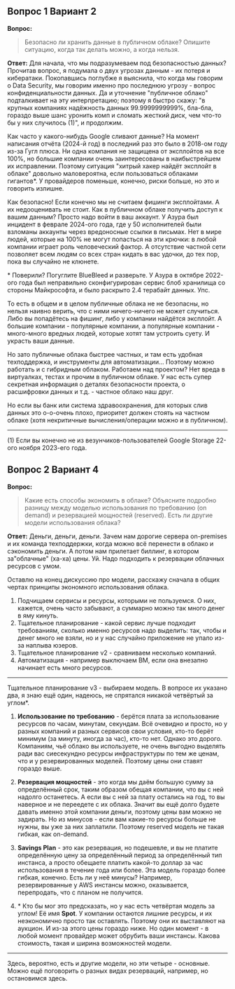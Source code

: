 ## Вопрос 1 Вариант 2
**Вопрос:**
> Безопасно ли хранить данные в публичном облаке? Опишите ситуацию, когда так делать можно, а когда нельзя.

**Ответ:**
Для начала, что мы подразумеваем под безопасностью данных? Прочитав вопрос, я подумала о двух угрозах данным - их потеря и кибератаки. Покопавшись поглубже я выяснила, что когда мы говорим о Data Security, мы говорим именно про последнюю угрозу - вопрос конфиденциальности данных. Да и уточнение "публичное облако" подталкивает на эту интерпретацию; поэтому я быстро скажу: "в крупных компаниях надёжность данных 99.9999999999%, бла-бла, гораздо выше шанс уронить комп и сломать жесткий диск, чем что-то бы у них случилось (1)", и продолжим.

Как часто у какого-нибудь Google сливают данные? На момент написания отчёта (2024-й год) в последний раз это было в 2018-ом году из-за Гугл плюса. Ни одна компания не защищена от эксплойтов на все 100%, но большие компании очень заинтересованы в наибыстрейшем их исправлении. Поэтому ситуация "хитрый хакер найдёт эксплойт в облаке" довольно маловероятна, если пользоваться облаками гигантов\*. У провайдеров поменьше, конечно, риски больше, но это и говорить излишне.

Как безопасно! Если конечно мы не считаем фишинги эксплойтами. А их недооценивать не стоит. Как в публичном облаке получить доступ к вашим данным? Просто надо войти в ваш аккаунт. У Азура был инцидент в феврале 2024-ого года, где у 50 исполнителей были взломаны аккаунты через вредоносные ссылки в письмах. Нет в мире людей, которые на 100% не могут попасться на эти крючки: в любой компании играет роль человеческий фактор. А отсутствие частной сети позволяет всем людям со всех стран кидать в вас удочки, до тех пор, пока вы случайно не клюнете. 

\* Поверили? Погуглите BlueBleed и разверьте. У Азура в октябре 2022-ого года был неправильно сконфигурирован сервис блоб хранилища со стороны Майкрософта, и было раскрыто 2.4 терабайт данных. Упс.

То есть в общем и в целом публичные облака не не безопасны, но нельзя наивно верить, что с ними ничего-ничего не может случиться. Либо вы попадётесь на фишинг, либо у компании найдётся эксплойт. А большие компании - популярные компании, а популярные компании - много-много вредных людей, которые хотят там устроить суету. И украсть ваши данные.

Но зато публичные облака быстрее частных, и там есть удобная техподдержка, и инструменты для автоматизации... Поэтому можно работать и с гибридным облаком. Работаем над проектом? Нет вреда в виртуалках, тестах и прочим в публичном облаке. У нас есть супер секретная информация о деталях безопасности проекта, о расшифровки данных и т.д. - частное облако наш друг.

Но если вы банк или система здравоохранения, для которых слив данных это о-о-очень плохо, приоритет должен стоять на частном облаке (хотя некритичные вычисления/операции можно и в публичном).
****
(1) Если вы конечно не из везунчиков-пользователей Google Storage 22-ого ноября 2023-его года.

## Вопрос 2 Вариант 4
**Вопрос:**
> Какие есть способы экономить в облаке? Объясните подробно разницу между моделью
использования по требованию (on demand) и резервацией мощностей (reserved). Есть ли другие
модели использования облака?

**Ответ:**
Деньги, деньги, деньги. Зачем нам дорогие сервера on-premises и их команда техподдержки, когда можно всё перенести в облако и сэкономить деньги. А потом нам прилетает биллинг, в котором за"облачные" (ха-ха) цены. Уй. Надо подходить к резервации облачных ресурсов с умом.

Оставлю на конец дискуссию про модели, расскажу сначала в общих чертах принципы экономного использования облака.
1. Подчищаем сервисы и ресурсы, которыми не пользуемся. О них, кажется, очень часто забывают, а суммарно можно так много денег в яму кинуть.
2. Тщательное планирование - какой сервис лучше подходит требованиям, сколько именно ресурсов надо выделить: так, чтобы и денег много не взяли, но и у нас случайно приложение не упало из-за наплыва юзеров.
3. Тщательное планирование v2 - сравниваем несколько компаний.
4. Автоматизация - например выключаем ВМ, если она внезапно начинает есть много ресурсов.

****

Тщательное планирование v3 - выбираем модель. В вопросе их указано два, я знаю ещё один, надеюсь, не спрятался никакой четвёртый за углом\*.

1) **Использование по требованию** - берётся плата за использование ресурсов по часам, минутам, секундам. Всё очевидно и просто, но у разных компаний и разных сервисов свои условия, кто-то берёт минимум (за минуту, иногда за час), кто-то нет. Однако это дорого. Компаниям, чьё облако вы используете, не очень выгодно выделять ради вас сиесекундно ресурсы инфраструктуры по тем же ценам, что и у резервированных моделей. Поэтому цены они ставят гораздо выше.

2) **Резервация мощностей** - это когда мы даём большую сумму за определённый срок, таким образом обещая компании, что вы с ней надолго останетесь. А если вы с ней за плату остались на год, то вы наверное и не переедете с их облака. Значит вы ещё долго будете давать именно этой компании деньги, поэтому цены вам можно не задирать. Но из минусов - если вам какие-то ресурсы больше не нужны, вы уже за них заплатили. Поэтому reserved модель не такая гибкая, как on-demand.

3) **Savings Plan** - это как резервация, но подешевле, и вы не платите определённую цену за определённый период за определённый тип инстанса, а просто обещаете платить какой-то доллар за час использования в течение года или более. Эта модель гораздо более гибкая, конечно. Есть ли у неё минусы? Например, резервированные у AWS инстансы можно, оказывается, перепродать, что с планом не получится.

4) \* Кто бы мог это предсказать, но у нас есть четвёртая модель за углом! Её имя **Spot**. У компании остаются лишние ресурсы, и их неэкономично просто так оставлять. Поэтому они их выставляют на аукцион. И из-за этого цены гораздо ниже. Но один момент - в любой момент провайдер может обрубить ваши инстансы. Какова стоимость, такая и ширина возможностей модели.

****

Здесь, вероятно, есть и другие модели, но эти четыре - основные. Можно ещё поговорить о разных видах резерваций, например, но остановимся здесь.
